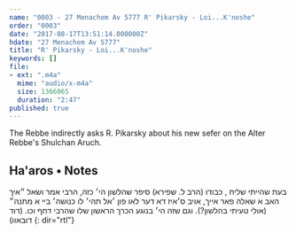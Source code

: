 ```yaml
---
name: "0003 - 27 Menachem Av 5777 R' Pikarsky - Loi...K'noshe"
order: "0003"
date: "2017-08-17T13:51:14.000000Z"
hdate: "27 Menachem Av 5777"
title: "R' Pikarsky - Loi...K'noshe"
keywords: []
file:
- ext: ".m4a"
  mime: "audio/x-m4a"
  size: 1366065
  duration: "2:47"
published: true
---
```

The Rebbe indirectly asks R. Pikarsky about his new sefer on the Alter Rebbe's Shulchan Aruch.

## Ha'aros • Notes
בעת שהייתי שליח , כבודו (הרב ל. שפירא) סיפר שהלשון הי׳ כזה, הרבי אמר ושאל ״איך האב א שאלה פאר אייך, אויב ס׳איז דא דער לאו פון ׳אל תהי׳ לו כנושה׳ ביי א מתנה״ (אולי טעיתי בהלשון?).
וגם שזה הי׳ בנוגע הכרך הראשון שלו שהרבי דחף וכו. (דוד דובאוו)
{: dir="rtl"}

